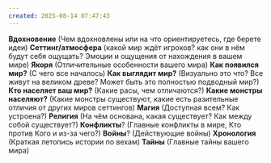```yaml
---
created: 2025-08-14 07:47:43
---
```

**Вдохновение** (Чем вдохновлены или на что ориентируетесь, где берете идеи)
**Сеттинг/атмосфера** (какой мир ждёт игроков? как они в нём будут себя ощущать? Эмоции и ощущения от нахождения в вашем мире)
**Якоря** (Отличительные особенности вашего мира)
**Как появился мир?** (С чего все началось)
**Как выглядит мир?** (Визуально это что? Все живут на великом древе? Может быть это полностью подводный мир?)
**Кто населяет ваш мир?** (Какие расы, чем отличаются?)
**Какие монстры населяют?** (Какие монстры существуют, какие есть разительные отличия от других миров сеттингов)
**Магия** (Доступная всем? Как устроена?)
**Религия** (На чём основана, какая существует? Как между собой существует?)
**Конфликты**? (Главные конфликты в мире, Кто против Кого и из-за чего?)
**Войны**? (Действующие войны)
**Хронология** (Краткая летопись истории по вехам)
**Тайны** (Главные тайны вашего мира)